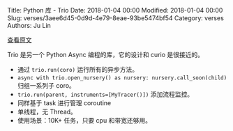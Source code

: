 Title: Python 库 - Trio
Date: 2018-01-04 00:00
Modified: 2018-01-04 00:00
Slug: verses/3aee6d45-0d9d-4e79-8eae-93be5474bf54
Category: verses
Authors: Ju Lin

[查看原文](https://trio.readthedocs.io/en/latest/tutorial.html)

Trio 是另一个 Python Async 编程的库，它的设计和 curio 是很接近的。

* 通过 `trio.run(coro)` 运行所有的异步方法。
* `async with trio.open_nursery() as nursery: nursery.call_soon(child)` 归组一系列子 coro。
* `trio.run(parent, instruments=[MyTracer()])` 添加流程监控。
* 同样基于 task 进行管理 coroutine
* 单线程，无 Thread。
* 使用场景：10K+ 任务，只要 cpu 和带宽还够用。